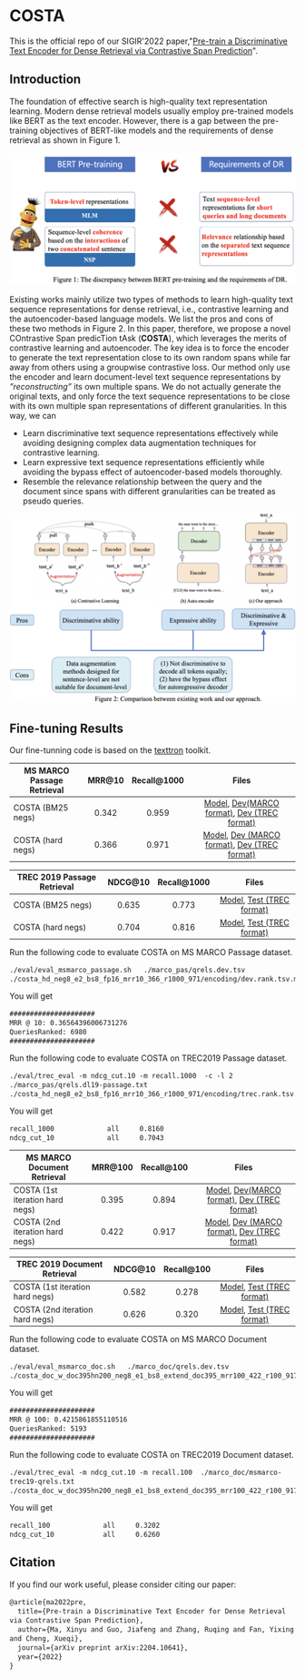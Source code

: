 # COSTA
This is the official repo of our SIGIR'2022 paper,"[Pre-train a Discriminative Text Encoder for Dense Retrieval via Contrastive Span Prediction](https://arxiv.org/pdf/2204.10641.pdf)".


## Introduction

The foundation of effective search is high-quality text representation learning.
Modern dense retrieval models usually employ pre-trained models like BERT as the text encoder.
However, there is a gap between the pre-training objectives of BERT-like models and the requirements of dense retrieval as shown in Figure 1.
<!-- ![image](./imgs/fig1.png) -->
<p align="center">
<img src="./imgs/fig1.png" alt="drawing" width="600"/> 
</p>
<!-- width="600" -->
<!-- Specifically, (1) dense retrieval needs to learn **text sequence representations for short queries and long documents** while BERT learns **word-level representaitons**; (2) dense retrieval needs to model **relevance** relationship based on the **seperated** text sequence **representations** while BERT only models **coherence** relationship based on the **interactions** of two **concatenated** sentence. -->

Existing works mainly utilize two types of methods to learn high-quality text sequence representations for dense retrieval, i.e., contrastive learning and the autoencoder-based language models.
We list the pros and cons of these two methods in Figure 2.
In this paper, therefore, we propose a novel COntrastive Span predicTion tAsk (**COSTA**), which leverages the merits of contrastive learning and autoencoder.
The key idea is to force the encoder to generate the text representation close to its own random spans while far away from others using a groupwise contrastive loss.
Our method only use the encoder and learn document-level text sequence representations by *”reconstructing”*  its own multiple spans.
We do not actually generate the original texts, and only force the text sequence representations to be close with its own multiple span representations of different granularities.
In this way, we can 
<ul>
<li> Learn discriminative text sequence representations effectively while avoiding designing complex data augmentation techniques for contrastive learning.
</li>
<li> Learn expressive text sequence representations efficiently while avoiding the bypass effect of autoencoder-based models thoroughly.
</li>
<li> Resemble the relevance relationship between the query and the document since spans with different granularities can be treated as pseudo queries.
</li>
</ul>



<p align="center">
<img src="./imgs/fig2.png" alt="drawing" width="600"/>
</p>


<!-- ## Pre-training

- TODO -->

## Fine-tuning Results

Our fine-tunning code is based on the [texttron](https://github.com/texttron/tevatron) toolkit.

| MS MARCO  Passage Retrieval  | MRR@10| Recall@1000 | Files |
|---|:---:|:---:|:---:|
| COSTA (BM25 negs) | 0.342 | 0.959 | [Model](https://drive.google.com/drive/folders/1dpjc8EF6qo1ZMxr_ZeMz80Zn0swc3Peh?usp=sharing), [Dev(MARCO format)](https://drive.google.com/file/d/1XIwxO-qPgFSZTW_tAAzF9Wdvhqgxi65x/view?usp=sharing), [Dev (TREC format)](https://drive.google.com/file/d/1AWieC-odKmm34nWrA3IPtBduWnMPbevk/view?usp=sharing)| 
| COSTA (hard negs) | 0.366 | 0.971 | [Model](https://drive.google.com/drive/folders/1YDP0v_xspiow_MeWB7i23Uu-Bf-j8Syu?usp=sharing), [Dev (MARCO format)](https://drive.google.com/file/d/13tJEAMOj8V9_TudMveTByVX100nGCKlj/view?usp=sharing), [Dev (TREC format)](https://drive.google.com/file/d/1WvmQ-QmLcILGSQLdaXLZfcv9zNw0jhRT/view?usp=sharing)|

| TREC 2019  Passage Retrieval  | NDCG@10| Recall@1000 | Files|
|---|:---:|:---:|:---:|
| COSTA (BM25 negs) | 0.635 | 0.773 | [Model](https://drive.google.com/drive/folders/1dpjc8EF6qo1ZMxr_ZeMz80Zn0swc3Peh?usp=sharing), [Test (TREC format)](https://drive.google.com/file/d/1Wix8s5zBuZ09zUNDO0zrpH9R8dlbLQ8c/view?usp=sharing)| 
| COSTA (hard negs) | 0.704 | 0.816 | [Model](https://drive.google.com/drive/folders/1YDP0v_xspiow_MeWB7i23Uu-Bf-j8Syu?usp=sharing), [Test (TREC format)](https://drive.google.com/file/d/1iD71Pt6vvg6YKvwZILRVypcQuYwpSr2C/view?usp=sharing)|



Run the following code to evaluate COSTA on MS MARCO Passage dataset.
```
./eval/eval_msmarco_passage.sh   ./marco_pas/qrels.dev.tsv ./costa_hd_neg8_e2_bs8_fp16_mrr10_366_r1000_971/encoding/dev.rank.tsv.marco
```
You will get
```
#####################
MRR @ 10: 0.36564396006731276
QueriesRanked: 6980
#####################
```


Run the following code to evaluate COSTA on TREC2019 Passage dataset.
```
./eval/trec_eval -m ndcg_cut.10 -m recall.1000  -c -l 2 ./marco_pas/qrels.dl19-passage.txt ./costa_hd_neg8_e2_bs8_fp16_mrr10_366_r1000_971/encoding/trec.rank.tsv.trec
```

You will get
```
recall_1000             all     0.8160
ndcg_cut_10             all     0.7043
```


| MS MARCO  Document Retrieval  | MRR@100| Recall@100 | Files |
|---|:---:|:---:|:---:|
| COSTA (1st iteration hard negs) | 0.395 | 0.894 | [Model](https://drive.google.com/drive/folders/1uxmj8yyI7b4WPvaXwkyLWtSQzQQqXkqq?usp=sharing), [Dev(MARCO format)](https://drive.google.com/file/d/1HlI19nxOZ6C5u6jVnHQsUhGeyG2fwqNk/view?usp=sharing), [Dev (TREC format)](https://drive.google.com/file/d/1XsZn4NyAgoafeASXxzT9MSYEjemH1qsB/view?usp=sharing)| 
| COSTA (2nd iteration hard negs) | 0.422 | 0.917 | [Model](https://drive.google.com/drive/folders/1u-sGu_Rk8moIPJTgQl66ziUuy_X22NmX?usp=sharing), [Dev (MARCO format)](https://drive.google.com/file/d/1BVwp3dRuYJYrBdgUtb5PWa9GR7rKFf0S/view?usp=sharing), [Dev (TREC format)](https://drive.google.com/file/d/1rw46Xu6SehYl8CBvk99MO-Frk204tqvD/view?usp=sharing)|


| TREC 2019  Document Retrieval  | NDCG@10| Recall@100 | Files|
|---|:---:|:---:|:---:|
| COSTA (1st iteration hard negs) | 0.582 | 0.278 | [Model](https://drive.google.com/drive/folders/1uxmj8yyI7b4WPvaXwkyLWtSQzQQqXkqq?usp=sharing), [Test (TREC format)](https://drive.google.com/file/d/1qjv-i106FgyoAQmOXwpc2NZmA19gnphh/view?usp=sharing)| 
| COSTA (2nd iteration hard negs) | 0.626 | 0.320 | [Model](https://drive.google.com/drive/folders/1u-sGu_Rk8moIPJTgQl66ziUuy_X22NmX?usp=sharing), [Test (TREC format)](https://drive.google.com/file/d/1CJ_-xYhijJzgCvympKcv3TicZnk9xQvb/view?usp=sharing)|

Run the following code to evaluate COSTA on MS MARCO Document dataset.
```
./eval/eval_msmarco_doc.sh   ./marco_doc/qrels.dev.tsv ./costa_doc_w_doc395hn200_neg8_e1_bs8_extend_doc395_mrr100_422_r100_917/encoding/dev.rank.tsv.marco
```
You will get
```
#####################
MRR @ 100: 0.4215861855110516
QueriesRanked: 5193
#####################
```


Run the following code to evaluate COSTA on TREC2019 Document dataset.
```
./eval/trec_eval -m ndcg_cut.10 -m recall.100  ./marco_doc/msmarco-trec19-qrels.txt ./costa_doc_w_doc395hn200_neg8_e1_bs8_extend_doc395_mrr100_422_r100_917/encoding/trec.rank.tsv.trec
```

You will get
```
recall_100             all     0.3202
ndcg_cut_10            all     0.6260
```



## Citation
If you find our work useful, please consider citing our paper:

```
@article{ma2022pre,
  title={Pre-train a Discriminative Text Encoder for Dense Retrieval via Contrastive Span Prediction},
  author={Ma, Xinyu and Guo, Jiafeng and Zhang, Ruqing and Fan, Yixing and Cheng, Xueqi},
  journal={arXiv preprint arXiv:2204.10641},
  year={2022}
}
```
